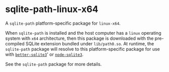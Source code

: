 <!--- Generated with the npm_generate_platform_packages.sh script, don't edit by hand -->

# sqlite-path-linux-x64

A `sqlite-path` platform-specific package for `linux-x64`. 

When `sqlite-path` is installed and the host computer has a `linux` operating system with `x64` architecture, then this package is downloaded with the pre-compiled SQLite extension bundled under `lib/path0.so`. At runtime, the `sqlite-path` package will resolve to this platform-specific package for use with [`better-sqlite3`](https://github.com/WiseLibs/better-sqlite3)' or [`node-sqlite3`](https://github.com/TryGhost/node-sqlite3).

See the `sqlite-path` package for more details.